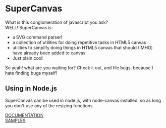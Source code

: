 SuperCanvas
===========
What is this conglomeration of javascript you ask?  
WELL! SuperCanvas is:  

 *  a SVG command parser!  
 *  a collection of utilities for doing repetitive tasks in HTML5 canvas  
 *  utilities to simplify doing things in HTML5 canvas that should (IMHO) have already been added to canvas  
 *  Just plain cool!  

So yeah! what are you waiting for? Check it out, and file bugs, because I hate finding bugs myself!  

Using in Node.js
----------------
SuperCanvas can be used in node.js, with node-canvas installed, so as long you don't use any of the resizing functions



[DOCUMENTATION][docs]  
[SAMPLES][samps]







[docs]: http://NickBeeuwsaert.github.com/SuperCanvas
[samps]: http://NickBeeuwsaert.github.com/SuperCanvas/samples/index.html
